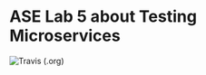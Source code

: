 # ASE Lab 5 about Testing Microservices

![Travis (.org)](https://img.shields.io/travis/vincenzopalazzo/ase-fall-20?style=for-the-badge)